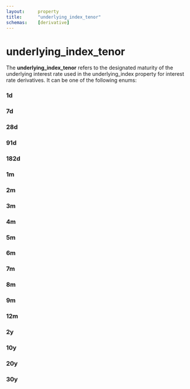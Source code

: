 ```yaml
---
layout:     property
title:      "underlying_index_tenor"
schemas:    [derivative]
---
```


# underlying_index_tenor
The **underlying_index_tenor** refers to the designated maturity of the underlying interest rate used in the underlying_index property for interest rate derivatives. It can be one of the following enums:

### 1d

### 7d

### 28d

### 91d

### 182d

### 1m

### 2m

### 3m

### 4m

### 5m

### 6m

### 7m

### 8m

### 9m

### 12m

### 2y

### 10y

### 20y

### 30y
